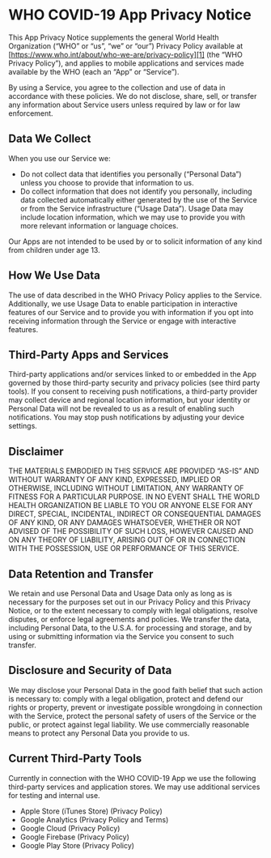 # WHO COVID-19 App Privacy Notice

This App Privacy Notice supplements the general World Health Organization (“WHO” or “us”, “we” or “our”) Privacy Policy available at [https://www.who.int/about/who-we-are/privacy-policy][1] (the “WHO Privacy Policy”), and applies to mobile applications and services made available by the WHO (each an “App” or “Service”).

By using a Service, you agree to the collection and use of data in accordance with these policies. We do not disclose, share, sell, or transfer any information about Service users unless required by law or for law enforcement.

## Data We Collect

When you use our Service we:

* Do not collect data that identifies you personally (“Personal Data”) unless you choose to provide that information to us.
* Do collect information that does not identify you personally, including data collected automatically either generated by the use of the Service or from the Service infrastructure (“Usage Data”). Usage Data may include location information, which we may use to provide you with more relevant information or language choices.

Our Apps are not intended to be used by or to solicit information of any kind from children under age 13.

## How We Use Data

The use of data described in the WHO Privacy Policy applies to the Service. Additionally, we use Usage Data to enable participation in interactive features of our Service and to provide you with information if you opt into receiving information through the Service or engage with interactive features.

## Third-Party Apps and Services

Third-party applications and/or services linked to or embedded in the App governed by those third-party security and privacy policies (see third party tools). If you consent to receiving push notifications, a third-party provider may collect device and regional location information, but your identity or Personal Data will not be revealed to us as a result of enabling such notifications. You may stop push notifications by adjusting your device settings.

## Disclaimer

THE MATERIALS EMBODIED IN THIS SERVICE ARE PROVIDED “AS-IS” AND WITHOUT WARRANTY OF ANY KIND, EXPRESSED, IMPLIED OR OTHERWISE, INCLUDING WITHOUT LIMITATION, ANY WARRANTY OF FITNESS FOR A PARTICULAR PURPOSE. IN NO EVENT SHALL THE WORLD HEALTH ORGANIZATION BE LIABLE TO YOU OR ANYONE ELSE FOR ANY DIRECT, SPECIAL, INCIDENTAL, INDIRECT OR CONSEQUENTIAL DAMAGES OF ANY KIND, OR ANY DAMAGES WHATSOEVER, WHETHER OR NOT ADVISED OF THE POSSIBILITY OF SUCH LOSS, HOWEVER CAUSED AND ON ANY THEORY OF LIABILITY, ARISING OUT OF OR IN CONNECTION WITH THE POSSESSION, USE OR PERFORMANCE OF THIS SERVICE.

## Data Retention and Transfer

We retain and use Personal Data and Usage Data only as long as is necessary for the purposes set out in our Privacy Policy and this Privacy Notice, or to the extent necessary to comply with legal obligations, resolve disputes, or enforce legal agreements and policies. We transfer the data, including Personal Data, to the U.S.A. for processing and storage, and by using or submitting information via the Service you consent to such transfer.

## Disclosure and Security of Data

We may disclose your Personal Data in the good faith belief that such action is necessary to: comply with a legal obligation, protect and defend our rights or property, prevent or investigate possible wrongdoing in connection with the Service, protect the personal safety of users of the Service or the public, or protect against legal liability. We use commercially reasonable means to protect any Personal Data you provide to us.

## Current Third-Party Tools

Currently in connection with the WHO COVID-19 App we use the following third-party services and application stores. We may use additional services for testing and internal use.

* Apple Store (iTunes Store) (Privacy Policy)
* Google Analytics (Privacy Policy and Terms)
* Google Cloud (Privacy Policy)
* Google Firebase (Privacy Policy)
* Google Play Store (Privacy Policy)

[1]: https://www.who.int/about/who-we-are/privacy-policy
